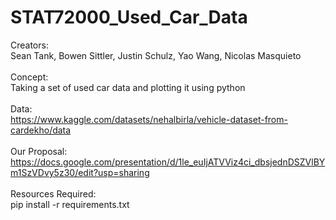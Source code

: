 # STAT72000_Used_Car_Data
Creators:<br/>
Sean Tank, Bowen Sittler, Justin Schulz, Yao Wang, Nicolas Masquieto<br/><br/>
Concept: <br/>
Taking a set of used car data and plotting it using python<br/><br/>
Data:<br/>
https://www.kaggle.com/datasets/nehalbirla/vehicle-dataset-from-cardekho/data <br/><br/>
Our Proposal: <br/> https://docs.google.com/presentation/d/1le_euIjATVViz4ci_dbsjednDSZVlBYm1SzVDvy5z30/edit?usp=sharing<br/><br/>
Resources Required:<br/>
pip install -r requirements.txt<br/><br/>
